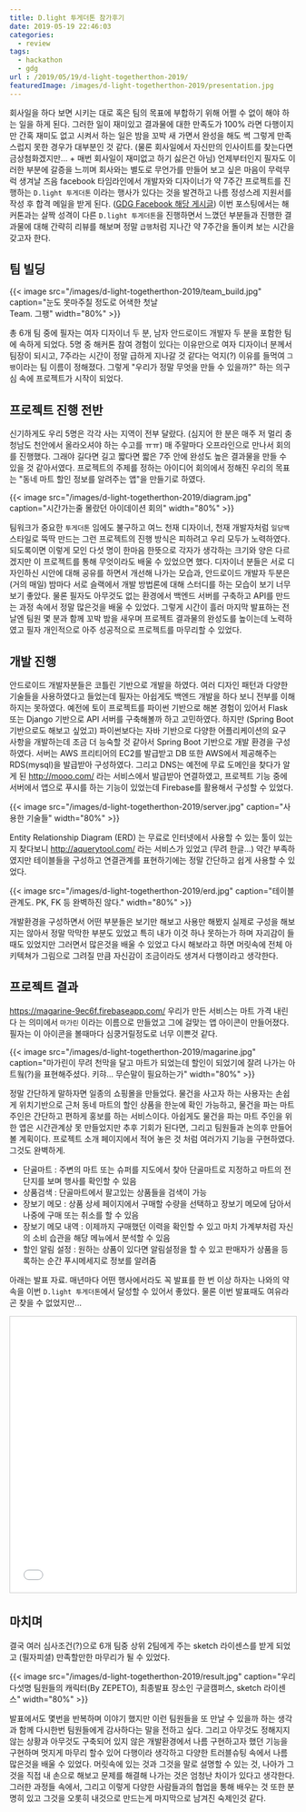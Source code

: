```yaml
---
title: D.light 투게더톤 참가후기
date: 2019-05-19 22:46:03
categories:
  - review
tags:
  - hackathon
  - gdg
url : /2019/05/19/d-light-togetherthon-2019/
featuredImage: /images/d-light-togetherthon-2019/presentation.jpg
---
```

회사일을 하다 보면 시키는 대로 혹은 팀의 목표에 부합하기 위해 어쩔 수 없이 해야 하는 일을 하게 된다. 그러한 일이 재미있고 결과물에 대한 만족도가 100% 라면 다행이지만 간혹 재미도 없고 시켜서 하는 일은 밤을 꼬박 새 가면서 완성을 해도 썩 그렇게 만족스럽지 못한 경우가 대부분인 것 같다.<!-- more --> (물론 회사일에서 자신만의 인사이트를 찾는다면 금상첨화겠지만... + 매번 회사일이 재미없고 하기 싫은건 아님)
언제부터인지 필자도 이러한 부분에 갈증을 느끼며 회사와는 별도로 무언가를 만들어 보고 싶은 마음이 무럭무럭 생겨날 즈음 facebook 타임라인에서 개발자와 디자이너가 약 7주간 프로젝트를 진행하는 `D.light 투게더톤` 이라는 행사가 있다는 것을 발견하고 나름 정성스레 지원서를 작성 후 합격 메일을 받게 된다. ([GDG Facebook 해당 게시글](https://www.facebook.com/groups/gdgseoul/permalink/1265219273647317/))
이번 포스팅에서는 해커톤과는 살짝 성격이 다른 `D.light 투게더톤`을 진행하면서 느꼈던 부분들과 진행한 결과물에 대해 간략히 리뷰를 해보며 정말 `급행`처럼 지나간 약 7주간을 돌이켜 보는 시간을 갖고자 한다.

## 팀 빌딩

{{< image src="/images/d-light-togetherthon-2019/team_build.jpg" caption="눈도 못마주칠 정도로 어색한 첫날<br>Team. 그팽" width="80%" >}}

총 6개 팀 중에 필자는 여자 디자이너 두 분, 남자 안드로이드 개발자 두 분을 포함한 팀에 속하게 되었다. 5명 중 해커톤 참여 경험이 있다는 이유만으로 여자 디자이너 분께서 팀장이 되시고, 7주라는 시간이 정말 급하게 지나갈 것 같다는 억지(?) 이유를 들먹여 `그팽`이라는 팀 이름이 정해졌다. 그렇게 "우리가 정말 무엇을 만들 수 있을까?" 하는 의구심 속에 프로젝트가 시작이 되었다. 


## 프로젝트 진행 전반
신기하게도 우리 5명은 각각 사는 지역이 전부 달랐다. (심지어 한 분은 매주 저 멀리 충청남도 천안에서 올라오셔야 하는 수고를 ㅠㅠ) 매 주말마다 오프라인으로 만나서 회의를 진행했다. 그래야 길다면 길고 짧다면 짧은 7주 안에 완성도 높은 결과물을 만들 수 있을 것 같아서였다. 프로젝트의 주제를 정하는 아이디어 회의에서 정해진 우리의 목표는 "동네 마트 할인 정보를 알려주는 앱"을 만들기로 하였다.

{{< image src="/images/d-light-togetherthon-2019/diagram.jpg" caption="시간가는줄 몰랐던 아이데이션 회의" width="80%" >}}

팀워크가 중요한 `투게더톤` 임에도 불구하고 여느 천재 디자이너, 천재 개발자처럼 `일당백` 스타일로 뚝딱 만드는 그런 프로젝트의 진행 방식은 피하려고 우리 모두가 노력하였다. 되도록이면 이렇게 모인 다섯 명이 한마음 한뜻으로 각자가 생각하는 크기와 양은 다르겠지만 이 프로젝트를 통해 무엇이라도 배울 수 있었으면 했다. 디자이너 분들은 서로 디자인하신 시안에 대해 공유를 하면서 개선해 나가는 모습과, 안드로이드 개발자 두분은 (거의 매일) 밤마다 서로 슬랙에서 개발 방법론에 대해 스터디를 하는 모습이 보기 너무 보기 좋았다. 물론 필자도 아무것도 없는 환경에서 백엔드 서버를 구축하고 API를 만드는 과정 속에서 정말 많은것을 배울 수 있었다.
그렇게 시간이 흘러 마지막 발표하는 전날엔 팀원 몇 분과 함께 꼬박 밤을 새우며 프로젝트 결과물의 완성도를 높이는데 노력하였고 필자 개인적으로 아주 성공적으로 프로젝트를 마무리할 수 있었다.

## 개발 진행
안드로이드 개발자분들은 코틀린 기반으로 개발을 하였다. 여러 디자인 패턴과 다양한 기술들을 사용하였다고 들었는데 필자는 아쉽게도 백엔드 개발을 하다 보니 전부를 이해하지는 못하였다.
예전에 토이 프로젝트를 파이썬 기반으로 해본 경험이 있어서 Flask 또는 Django 기반으로 API 서버를 구축해볼까 하고 고민하였다. 하지만 (Spring Boot 기반으로도 해보고 싶었고) 파이썬보다는 자바 기반으로 다양한 어플리케이션의 요구 사항을 개발하는데 조금 더 능숙할 것 같아서 Spring Boot 기반으로 개발 환경을 구성하였다. 
서버는 AWS 프리티어의 EC2를 발급받고 DB 또한 AWS에서 제공해주는 RDS(mysql)을 발급받아 구성하였다. 그리고 DNS는 예전에 무료 도메인을 찾다가 알게 된 http://mooo.com/ 라는 서비스에서 발급받아 연결하였고, 프로젝트 기능 중에 서버에서 앱으로 푸시를 하는 기능이 있었는데 Firebase를 활용해서 구성할 수 있었다.

{{< image src="/images/d-light-togetherthon-2019/server.jpg" caption="사용한 기술들" width="80%" >}}

Entity Relationship Diagram (ERD) 는 무료로 인터넷에서 사용할 수 있는 툴이 있는지 찾다보니 http://aquerytool.com/ 라는 서비스가 있었고 (무려 한글...) 약간 부족하였지만 테이블들을 구성하고 연결관계를 표현하기에는 정말 간단하고 쉽게 사용할 수 있었다.

{{< image src="/images/d-light-togetherthon-2019/erd.jpg" caption="테이블 관계도. PK, FK 등 완벽하진 않다." width="80%" >}}

개발환경을 구성하면서 어떤 부분들은 보기만 해보고 사용만 해봤지 실제로 구성을 해보지는 않아서 정말 막막한 부분도 있었고 특히 내가 이것 하나 못하는가 하며 자괴감이 들때도 있었지만 그러면서 많은것을 배울 수 있었고 다시 해보라고 하면 머릿속에 전체 아키텍쳐가 그림으로 그려질 만큼 자신감이 조금이라도 생겨서 다행이라고 생각한다.

## 프로젝트 결과
https://magarine-9ec6f.firebaseapp.com/
우리가 만든 서비스는 마트 가격 내린다 는 의미에서 `마가린` 이라는 이름으로 만들었고 그에 걸맞는 앱 아이콘이 만들어졌다. 필자는 이 아이콘을 볼때마다 심쿵거릴정도로 너무 이쁜것 같다.

{{< image src="/images/d-light-togetherthon-2019/magarine.jpg" caption="마가린이 무려 천막을 달고 마트가 되었는데 할인이 되었기에 잘려 나가는 아트웤(?)을 표현해주셨다. 키햐... 무슨말이 필요하는가" width="80%" >}}

정말 간단하게 말하자면 일종의 쇼핑몰을 만들었다. 물건을 사고자 하는 사용자는 손쉽게 위치기반으로 근처 동네 마트의 할인 상품을 한눈에 확인 가능하고, 물건을 파는 마트 주인은 간단하고 편하게 홍보를 하는 서비스이다. 아쉽게도 물건을 파는 마트 주인을 위한 앱은 시간관계상 못 만들었지만 추후 기회가 된다면, 그리고 팀원들과 논의후 만들어 볼 계획이다.
프로젝트 소개 페이지에서 적어 놓은 것 처럼 여러가지 기능을 구현하였다. 그것도 완벽하게. 
- 단골마트 : 주변의 마트 또는 슈퍼를 지도에서 찾아 단골마트로 지정하고 마트의 전단지를 보며 행사를 확인할 수 있음
- 상품검색 : 단골마트에서 팔고있는 상품들을 검색이 가능
- 장보기 메모 : 상품 상세 페이지에서 구매할 수량을 선택하고 장보기 메모에 담아서 나중에 구매 또는 취소를 할 수 있음
- 장보기 메모 내역 : 이제까지 구매했던 이력을 확인할 수 있고 마치 가계부처럼 자신의 소비 습관을 해당 메뉴에서 분석할 수 있음
- 할인 알림 설정 : 원하는 상품이 있다면 알림설정을 할 수 있고 판매자가 상품을 등록하는 순간 푸시메세지로 정보를 알려줌

아래는 발표 자료. 매년마다 어떤 행사에서라도 꼭 발표를 한 번 이상 하자는 나와의 약속을 이번 `D.light 투게더톤`에서 달성할 수 있어서 좋았다. 물론 이번 발표때도 여유라곤 찾을 수 없었지만...
<iframe src="//www.slideshare.net/slideshow/embed_code/key/DzmojsEbuBMJus" width="750" height="485" frameborder="0" marginwidth="0" marginheight="0" scrolling="no" style="border:1px solid #CCC; border-width:1px; margin-bottom:5px; max-width: 100%;" allowfullscreen> </iframe> 

## 마치며
결국 여러 심사조건(?)으로 6개 팀중 상위 2팀에게 주는 sketch 라이센스를 받게 되었고 (필자피셜) 만족할만한 마무리가 될 수 있었다.

{{< image src="/images/d-light-togetherthon-2019/result.jpg" caption="우리 다섯명 팀원들의 캐릭터(By ZEPETO), 최종발표 장소인 구글캠퍼스, sketch 라이센스" width="80%" >}}


발표에서도 몇번을 반복하며 이야기 했지만 이런 팀원들을 또 만날 수 있을까 하는 생각과 함께 다시한번 팀원들에게 감사하다는 말을 전하고 싶다. 그리고 아무것도 정해지지 않는 상황과 아무것도 구축되어 있지 않은 개발환경에서 나름 구현하고자 했던 기능을 구현하며 멋지게 마무리 할수 있어 다행이라 생각하고 다양한 트러블슈팅 속에서 나름 많은것을 배울 수 있었다.
머릿속에 있는 것과 그것을 말로 설명할 수 있는 것, 나아가 그것을 직접 내 손으로 해보고 문제를 해결해 나가는 것은 엄청난 차이가 있다고 생각한다. 그러한 과정들 속에서, 그리고 이렇게 다양한 사람들과의 협업을 통해 배우는 것 또한 분명히 있고 그것을 오롯히 내것으로 만드는게 마지막으로 남겨진 숙제인것 같다.